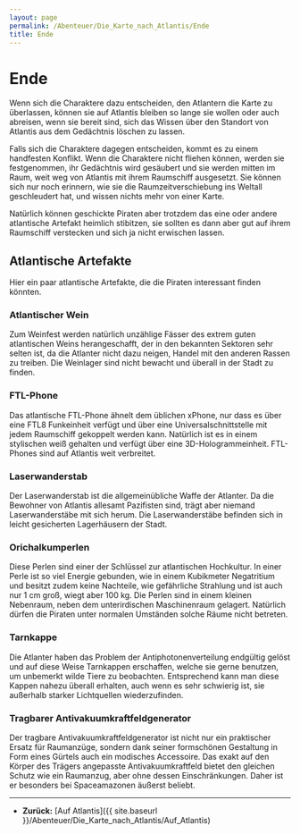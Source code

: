 ```yaml
---
layout: page
permalink: /Abenteuer/Die_Karte_nach_Atlantis/Ende
title: Ende
---
```


# Ende

Wenn sich die Charaktere dazu entscheiden, den Atlantern die Karte zu überlassen, können sie auf Atlantis bleiben so lange sie wollen oder auch abreisen, wenn sie bereit sind, sich das Wissen über den Standort von Atlantis aus dem Gedächtnis löschen zu lassen.

Falls sich die Charaktere dagegen entscheiden, kommt es zu einem handfesten Konflikt. Wenn die Charaktere nicht fliehen können, werden sie festgenommen, ihr Gedächtnis wird gesäubert und sie werden mitten im Raum, weit weg von Atlantis mit ihrem Raumschiff ausgesetzt. Sie können sich nur noch erinnern, wie sie die Raumzeitverschiebung ins Weltall geschleudert hat, und wissen nichts mehr von einer Karte.

Natürlich können geschickte Piraten aber trotzdem das eine oder andere atlantische Artefakt heimlich stibitzen, sie sollten es dann aber gut auf ihrem Raumschiff verstecken und sich ja nicht erwischen lassen.

## Atlantische Artefakte

Hier ein paar atlantische Artefakte, die die Piraten interessant finden könnten.

### Atlantischer Wein

Zum Weinfest werden natürlich unzählige Fässer des extrem guten atlantischen Weins herangeschafft, der in den bekannten Sektoren sehr selten ist, da die Atlanter nicht dazu neigen, Handel mit den anderen Rassen zu treiben. Die Weinlager sind nicht bewacht und überall in der Stadt zu finden.

### FTL-Phone

Das atlantische FTL-Phone ähnelt dem üblichen xPhone, nur dass es über eine FTL8 Funkeinheit verfügt und über eine Universalschnittstelle mit jedem Raumschiff gekoppelt werden kann. Natürlich ist es in einem stylischen weiß gehalten und verfügt über eine 3D-Hologrammeinheit. FTL-Phones sind auf Atlantis weit verbreitet.

### Laserwanderstab

Der Laserwanderstab ist die allgemeinübliche Waffe der Atlanter. Da die Bewohner von Atlantis allesamt Pazifisten sind, trägt aber niemand Laserwanderstäbe mit sich herum. Die Laserwanderstäbe befinden sich in leicht gesicherten Lagerhäusern der Stadt.

### Orichalkumperlen

Diese Perlen sind einer der Schlüssel zur atlantischen Hochkultur. In einer Perle ist so viel Energie gebunden, wie in einem Kubikmeter Negatritium und besitzt zudem keine Nachteile, wie gefährliche Strahlung und ist auch nur 1 cm groß, wiegt aber 100 kg. Die Perlen sind in einem kleinen Nebenraum, neben dem unterirdischen Maschinenraum gelagert. Natürlich dürfen die Piraten unter normalen Umständen solche Räume nicht betreten.

### Tarnkappe

Die Atlanter haben das Problem der Antiphotonenverteilung endgültig gelöst und auf diese Weise Tarnkappen erschaffen, welche sie gerne benutzen, um unbemerkt wilde Tiere zu beobachten. Entsprechend kann man diese Kappen nahezu überall erhalten, auch wenn es sehr schwierig ist, sie außerhalb starker Lichtquellen wiederzufinden.

### Tragbarer Antivakuumkraftfeldgenerator

Der tragbare Antivakuumkraftfeldgenerator ist nicht nur ein praktischer Ersatz für Raumanzüge, sondern dank seiner formschönen Gestaltung in Form eines Gürtels auch ein modisches Accessoire. Das exakt auf den Körper des Trägers angepasste Antivakuumkraftfeld bietet den gleichen Schutz wie ein Raumanzug, aber ohne dessen Einschränkungen. Daher ist er besonders bei Spaceamazonen äußerst beliebt.

***

- **Zurück:** [Auf Atlantis]({{ site.baseurl }}/Abenteuer/Die_Karte_nach_Atlantis/Auf_Atlantis)
